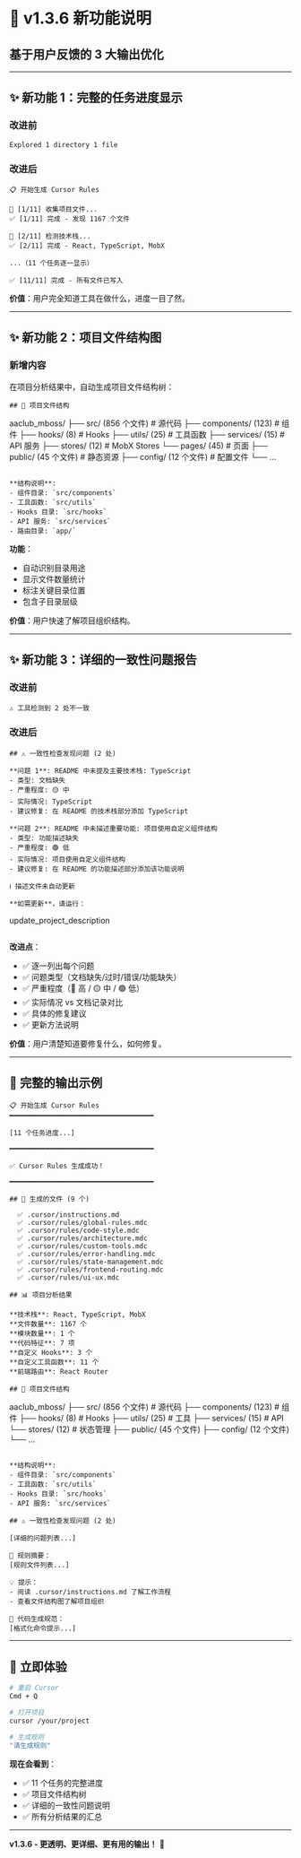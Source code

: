# 🎉 v1.3.6 新功能说明

## 基于用户反馈的 3 大输出优化

---

## ✨ 新功能 1：完整的任务进度显示

### 改进前
```
Explored 1 directory 1 file
```

### 改进后
```
📋 开始生成 Cursor Rules

🔄 [1/11] 收集项目文件...
✅ [1/11] 完成 - 发现 1167 个文件

🔄 [2/11] 检测技术栈...
✅ [2/11] 完成 - React, TypeScript, MobX

...（11 个任务逐一显示）

✅ [11/11] 完成 - 所有文件已写入
```

**价值**：用户完全知道工具在做什么，进度一目了然。

---

## ✨ 新功能 2：项目文件结构图

### 新增内容

在项目分析结果中，自动生成项目文件结构树：

```
## 📁 项目文件结构

```
aaclub_mboss/
├── src/ (856 个文件) # 源代码
    ├── components/  (123) # 组件
    ├── hooks/  (8) # Hooks
    ├── utils/  (25) # 工具函数
    ├── services/  (15) # API 服务
    ├── stores/  (12) # MobX Stores
    └── pages/  (45) # 页面
├── public/ (45 个文件) # 静态资源
├── config/ (12 个文件) # 配置文件
└── ...
```

**结构说明**:
- 组件目录: `src/components`
- 工具函数: `src/utils`
- Hooks 目录: `src/hooks`
- API 服务: `src/services`
- 路由目录: `app/`
```

**功能**：
- 自动识别目录用途
- 显示文件数量统计
- 标注关键目录位置
- 包含子目录层级

**价值**：用户快速了解项目组织结构。

---

## ✨ 新功能 3：详细的一致性问题报告

### 改进前
```
⚠️ 工具检测到 2 处不一致
```

### 改进后
```
## ⚠️ 一致性检查发现问题 (2 处)

**问题 1**: README 中未提及主要技术栈: TypeScript
- 类型: 文档缺失
- 严重程度: 🟡 中
- 实际情况: TypeScript
- 建议修复: 在 README 的技术栈部分添加 TypeScript

**问题 2**: README 中未描述重要功能: 项目使用自定义组件结构
- 类型: 功能描述缺失
- 严重程度: 🟢 低
- 实际情况: 项目使用自定义组件结构
- 建议修复: 在 README 的功能描述部分添加该功能说明

ℹ️ 描述文件未自动更新

**如需更新**，请运行：
```
update_project_description
```
```

**改进点**：
- ✅ 逐一列出每个问题
- ✅ 问题类型（文档缺失/过时/错误/功能缺失）
- ✅ 严重程度（🔴 高 / 🟡 中 / 🟢 低）
- ✅ 实际情况 vs 文档记录对比
- ✅ 具体的修复建议
- ✅ 更新方法说明

**价值**：用户清楚知道要修复什么，如何修复。

---

## 🎯 完整的输出示例

```
📋 开始生成 Cursor Rules
━━━━━━━━━━━━━━━━━━━━━━━━━━━━━━━━━━━━

[11 个任务进度...]

━━━━━━━━━━━━━━━━━━━━━━━━━━━━━━━━━━━━

✅ Cursor Rules 生成成功！

━━━━━━━━━━━━━━━━━━━━━━━━━━━━━━━━━━━━

## 📁 生成的文件 (9 个)

  ✅ .cursor/instructions.md
  ✅ .cursor/rules/global-rules.mdc
  ✅ .cursor/rules/code-style.mdc
  ✅ .cursor/rules/architecture.mdc
  ✅ .cursor/rules/custom-tools.mdc
  ✅ .cursor/rules/error-handling.mdc
  ✅ .cursor/rules/state-management.mdc
  ✅ .cursor/rules/frontend-routing.mdc
  ✅ .cursor/rules/ui-ux.mdc

## 📊 项目分析结果

**技术栈**: React, TypeScript, MobX
**文件数量**: 1167 个
**模块数量**: 1 个
**代码特征**: 7 项
**自定义 Hooks**: 3 个
**自定义工具函数**: 11 个
**前端路由**: React Router

## 📁 项目文件结构

```
aaclub_mboss/
├── src/ (856 个文件) # 源代码
    ├── components/  (123) # 组件
    ├── hooks/  (8) # Hooks
    ├── utils/  (25) # 工具
    ├── services/  (15) # API
    └── stores/  (12) # 状态管理
├── public/ (45 个文件)
├── config/ (12 个文件)
└── ...
```

**结构说明**:
- 组件目录: `src/components`
- 工具函数: `src/utils`
- Hooks 目录: `src/hooks`
- API 服务: `src/services`

## ⚠️ 一致性检查发现问题 (2 处)

[详细的问题列表...]

📝 规则摘要：
[规则文件列表...]

💡 提示：
- 阅读 .cursor/instructions.md 了解工作流程
- 查看文件结构图了解项目组织

📝 代码生成规范：
[格式化命令提示...]
```

---

## 🚀 立即体验

```bash
# 重启 Cursor
Cmd + Q

# 打开项目
cursor /your/project

# 生成规则
"请生成规则"
```

**现在会看到**：
- ✅ 11 个任务的完整进度
- ✅ 项目文件结构树
- ✅ 详细的一致性问题说明
- ✅ 所有分析结果的汇总

---

**v1.3.6 - 更透明、更详细、更有用的输出！** 🎯
